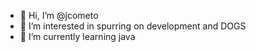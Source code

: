 - 👋 Hi, I’m @jcometo
- 👀 I’m interested in spurring on development and DOGS
- 🌱 I’m currently learning java

<!---
jcometo/jcometo is a ✨ special ✨ repository because its `README.md` (this file) appears on your GitHub profile.
You can click the Preview link to take a look at your changes.
--->
